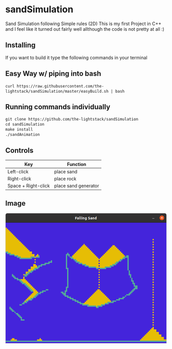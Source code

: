 # sandSimulation
Sand Simulation following Simple rules (2D)
This is my first Project in C++ and I feel like it turned out fairly well allthough the code is not pretty at all :)



Installing
-----------

If you want to build it type the following commands in your terminal

## Easy Way w/ piping into bash
```
curl https://raw.githubusercontent.com/the-lightstack/sandSimulation/master/easyBuild.sh | bash 
```

## Running commands individually
```
git clone https://github.com/the-lightstack/sandSimulation
cd sandSimulation
make install
./sandAnimation
```


## Controls

| Key                 | Function             |
|---------------------|----------------------|
| Left-click          | place sand           |
| Right-click         | place rock           |
| Space + Right-click | place sand generator |

## Image
![imageOfProject](newSandAnimationImage.png)

